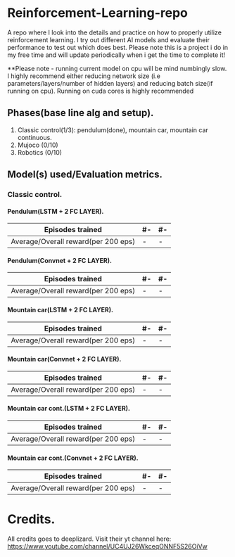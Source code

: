 # Reinforcement-Learning-repo
A repo where I look into the details and practice on how to properly utilize reinforcement learning. I try out different AI models and evaluate their performance
to test out which does best. Please note this is a project i do in my free time and will update periodically when i get the time to complete it!

**Please note - running current model on cpu will be mind numbingly slow. I highly recommend either reducing network size (i.e parameters/layers/number of hidden layers) and reducing batch size(if running on cpu). Running on cuda cores is highly recommended

## Phases(base line alg and setup).
1) Classic control(1/3): pendulum(done), mountain car, mountain car continuous.
2) Mujoco (0/10)
3) Robotics (0/10)

## Model(s) used/Evaluation metrics.
### Classic control.

#### Pendulum(LSTM + 2 FC LAYER).

Episodes trained | #- | #- 
--- | --- | --- 
Average/Overall reward(per 200 eps) | - | - 

#### Pendulum(Convnet + 2 FC LAYER).

Episodes trained | #- | #- 
--- | --- | --- 
Average/Overall reward(per 200 eps) | - | - 



#### Mountain car(LSTM + 2 FC LAYER).

Episodes trained | #- | #- 
--- | --- | --- 
Average/Overall reward(per 200 eps) | - | - 

#### Mountain car(Convnet + 2 FC LAYER).

Episodes trained | #- | #- 
--- | --- | --- 
Average/Overall reward(per 200 eps) | - | - 


#### Mountain car cont.(LSTM + 2 FC LAYER).

Episodes trained | #- | #- 
--- | --- | --- 
Average/Overall reward(per 200 eps) | - | - 

#### Mountain car cont.(Convnet + 2 FC LAYER).

Episodes trained | #- | #- 
--- | --- | --- 
Average/Overall reward(per 200 eps) | - | - 




# Credits.

All credits goes to deeplizard. Visit their yt channel here: https://www.youtube.com/channel/UC4UJ26WkceqONNF5S26OiVw
